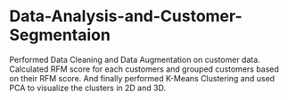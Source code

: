 # Data-Analysis-and-Customer-Segmentaion
Performed Data Cleaning and Data Augmentation on customer data. Calculated RFM score for each customers and grouped customers based on their RFM score. And finally performed K-Means Clustering and used PCA to visualize the clusters in 2D and 3D.
